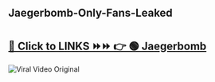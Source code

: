 
 ## Jaegerbomb-Only-Fans-Leaked

# <h2><a href="https://clipsfans.com/Jaegerbomb&ref=git">🔗 Click to LINKS ⏩⏩ 👉 🟢 Jaegerbomb </a></h2>

<a href="https://clipsfans.com/Jaegerbomb&ref=git" rel="nofollow" data-target="animated-image.originalLink"><img src="https://i.ibb.co.com/xMMVF88/686577567.gif" alt="Viral Video Original" style="max-width: 100%; display: inline-block;" data-target="animated-image.originalImage"></a>
